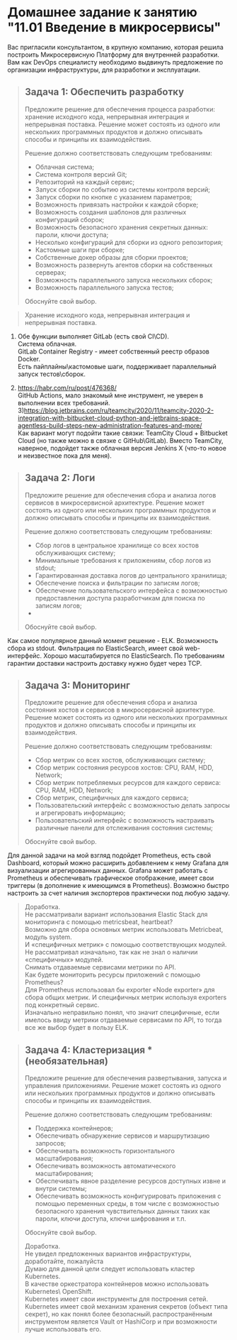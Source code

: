 # Домашнее задание к занятию "11.01 Введение в микросервисы"

Вас пригласили консультантом, в крупную компанию, которая решила построить Микросервисную Платформу для внутренней разработки.
Вам как DevOps специалисту необходимо выдвинуть предложение по организации инфраструктуры, для разработки и эксплуатации.

>
> ## Задача 1: Обеспечить разработку
>
> Предложите решение для обеспечения процесса разработки: хранение исходного кода, непрерывная интеграция и непрерывная поставка. 
> Решение может состоять из одного или нескольких программных продуктов и должно описывать способы и принципы их взаимодействия.
>
> Решение должно соответствовать следующим требованиям:
> - Облачная система;
> - Система контроля версий Git;
> - Репозиторий на каждый сервис;
> - Запуск сборки по событию из системы контроля версий;
> - Запуск сборки по кнопке с указанием параметров;
> - Возможность привязать настройки к каждой сборке;
> - Возможность создания шаблонов для различных конфигураций сборок;
> - Возможность безопасного хранения секретных данных: пароли, ключи доступа;
> - Несколько конфигураций для сборки из одного репозитория;
> - Кастомные шаги при сборке;
> - Собственные докер образы для сборки проектов;
> - Возможность развернуть агентов сборки на собственных серверах;
> - Возможность параллельного запуска нескольких сборок;
> - Возможность параллельного запуска тестов;
>
> Обоснуйте свой выбор.



> Хранение исходного кода, непрерывная интеграция и непрерывная поставка. 

1) Обе функции выполняет GitLab (есть свой CI\CD).   
Система облачная.     
GitLab Container Registry - имеет собственный реестр образов Docker.     
Есть пайплайны\кастомовые шаги, поддерживает параллельный запуск тестов\сборок.       

2) https://habr.com/ru/post/476368/    
GitHub Actions, мало знакомый мне инструмент, не уверен в выполнении всех требований.
3)https://blog.jetbrains.com/ru/teamcity/2020/11/teamcity-2020-2-integration-with-bitbucket-cloud-python-and-jetbrains-space-agentless-build-steps-new-administration-features-and-more/     
Как вариант могут подойти такие связки:
TeamCity Cloud + Bitbucket Cloud (но также можно в связке с GitHub\GitLab).
Вместо TeamCity, наверное, подойдет также облачная версия Jenkins X (что-то новое и неизвестное пока для меня).      



>
> ## Задача 2: Логи
>
> Предложите решение для обеспечения сбора и анализа логов сервисов в микросервисной архитектуре.
> Решение может состоять из одного или нескольких программных продуктов и должно описывать способы и принципы их взаимодействия.
>
> Решение должно соответствовать следующим требованиям:
> - Сбор логов в центральное хранилище со всех хостов обслуживающих систему;
> - Минимальные требования к приложениям, сбор логов из stdout;
> - Гарантированная доставка логов до центрального хранилища;
> - Обеспечение поиска и фильтрации по записям логов;
> - Обеспечение пользовательского интерфейса с возможностью предоставления доступа разработчикам для поиска по записям логов;
> - 
>
> Обоснуйте свой выбор.

Как самое популярное данный момент решение - ELK.
Возможность cбора из stdout. 
Фильтрация по ElasticSearch, имеет свой web-интерфейс.
Хорошо масштабируется по ElasticSearch.
По требованиям гарантии доставки настроить доставку нужно будет через TCP.    



>
> ## Задача 3: Мониторинг
>
> Предложите решение для обеспечения сбора и анализа состояния хостов и сервисов в микросервисной архитектуре.
> Решение может состоять из одного или нескольких программных продуктов и должно описывать способы и принципы их взаимодействия.
>
> Решение должно соответствовать следующим требованиям:
> - Сбор метрик со всех хостов, обслуживающих систему;
> - Сбор метрик состояния ресурсов хостов: CPU, RAM, HDD, Network;
> - Сбор метрик потребляемых ресурсов для каждого сервиса: CPU, RAM, HDD, Network;
> - Сбор метрик, специфичных для каждого сервиса;
> - Пользовательский интерфейс с возможностью делать запросы и агрегировать информацию;
> - Пользовательский интерфейс с возможность настраивать различные панели для отслеживания состояния системы;
>
> Обоснуйте свой выбор.

Для данной задачи на мой взгляд подойдет Prometheus, есть свой Dashboard,
который можно расширить добавлением к нему Grafana для визуализации агрегированных данных. 
Grafana может работать с Prometheus и обеспечивать графическое отображение,
имеет свои триггеры (в дополнение к имеющимся в Prometheus).
Возможно быстро настроить за счет наличия экспортеров практически под любую задачу.

> Доработка.   
> Не рассматривали вариант использования Elastic Stack для мониторинга с помощью metricsbeat, heartbeat?    
Возможно для сбора основных метрик использовать Metricbeat, модуль system.   
И «специфичных метрик» с помощью соответствующих модулей.  Не рассматривал изначально, так как не знал о наличии «специфичных» модулей.    
Снимать отдаваемые сервисами метрики по API.   
> Как будете мониторить ресурсы приложений с помощью Prometheus?   
Для Prometheus использовал бы exporter «Node exporter» для сбора общих метрик. И специфичных метрик используя exporters под конкретный сервис.    
Изначально неправильно понял, что значит специфичные, если имелось ввиду метрики отдаваемые сервисами по API, то тогда все же выбор будет в пользу ELK.      


>
> ## Задача 4: Кластеризация * (необязательная)
>
> Предложите решение для обеспечения развертывания, запуска и управления приложениями.
> Решение может состоять из одного или нескольких программных продуктов и должно описывать способы и принципы их взаимодействия.
>
> Решение должно соответствовать следующим требованиям:
> - Поддержка контейнеров;
> - Обеспечивать обнаружение сервисов и маршрутизацию запросов;
> - Обеспечивать возможность горизонтального масштабирования;
> - Обеспечивать возможность автоматического масштабирования;
> - Обеспечивать явное разделение ресурсов доступных извне и внутри системы;
> - Обеспечивать возможность конфигурировать приложения с помощью переменных среды, в том числе с возможностью безопасного хранения чувствительных данных таких как пароли, ключи доступа, ключи шифрования и т.п.
>
> Обоснуйте свой выбор.
> 
> Доработка.    
>Не увидел предложенных вариантов инфраструктуры, доработайте, пожалуйста   
Думаю для данной цели следует использовать кластер  Kubernetes.   
В качестве оркестратора контейнеров можно использовать Kubernetes\ OpenShift.   
Kubernetes  имеет свои инструменты для построения сетей.   
Kubernetes имеет свой механизм хранения секретов (объект типа секрет),  но как понял более безопасный\ распространённым инструментом является  Vault от HashiCorp и при возможности лучше использовать его.   





